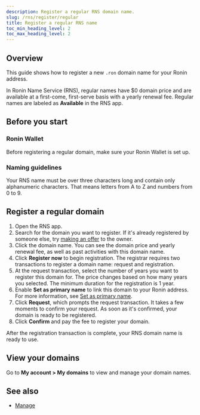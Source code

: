 ```yaml
---
description: Register a regular RNS domain name.
slug: /rns/register/regular
title: Register a regular RNS name
toc_min_heading_level: 2
toc_max_heading_level: 2
---
```


## Overview

This guide shows how to register a new `.ron` domain name for your Ronin address.

In Ronin Name Service (RNS), regular names have $0 domain price and are available at a first-come, first-serve basis with a yearly renewal fee. Regular names are labeled as **Available** in the RNS app.

## Before you start

### Ronin Wallet

Before registering a regular domain, make sure your Ronin Wallet is set up.

### Naming guidelines

Your RNS name must be over three characters long and contain only alphanumeric characters. That means letters from A to Z and numbers from 0 to 9.

## Register a regular domain

1. Open the RNS app.
2. Search for the domain you want to register. If it's already registered by someone else, try [making an offer](./../trade.md#make-an-offer) to the owner.
3. Click the domain name. You can see the domain price and yearly renewal fee, as well as past activities with this domain name.
4. Click **Register now** to begin registration. The registrar requires two transactions to register a domain name: request and registration.
5. At the request transaction, select the number of years you want to register this domain for. The price changes based on how many years you selected. The minimum duration for the registration is 1 year.
6. Enable **Set as primary name** to link this domain to your Ronin address. For more information, see [Set as primary name](./../manage.md#set-primary-rns-name).
7. Click **Request**, which prompts the request transaction. It takes a few moments to confirm your request. As soon as it's confirmed, your domain is ready to be registered.
8. Click **Confirm** and pay the fee to register your domain.

After the registration transaction is complete, your RNS domain name is ready to use.

## View your domains

Go to **My account > My domains** to view and manage your domain names.

## See also

* [Manage](./../manage.md)
